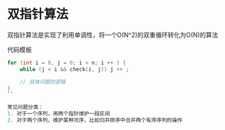 # 双指针算法

双指针算法是实现了利用单调性，将一个O(N^2)的双重循环转化为O(N)的算法

代码模板
```c++
for (int i = 0, j = 0; i < n; i ++ ) {
    while (j < i && check(i, j)) j ++ ;

    // 具体问题的逻辑
}
``

常见问题分类：
1. 对于一个序列，用两个指针维护一段区间
2. 对于两个序列，维护某种次序，比如归并排序中合并两个有序序列的操作
